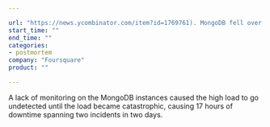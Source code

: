 ```yaml
---

url: "https://news.ycombinator.com/item?id=1769761). MongoDB fell over under load when it ran out of memory. The failure was catastrophic and not graceful due to a a query pattern that involved a read-load with low levels of locality (each user check-in caused a read of all check-ins for the user's history, and records were 300 bytes with no spatial locality, meaning that most of the data pulled in from each page was unnecessary"
start_time: ""
end_time: ""
categories:
- postmortem
company: "Foursquare"
product: ""

---
```


A lack of monitoring on the MongoDB instances caused the high load to go undetected until the load became catastrophic, causing 17 hours of downtime spanning two incidents in two days.
